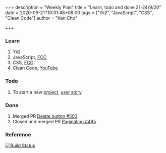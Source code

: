 +++
description = "Weekly Plan"
title = "Learn, todo and done 21-24/9/20"
date = 2020-09-21T10:01:48+08:00
tags = ["Yii2", "JavaScript", "CSS", "Clean Code"]
author = "Ken Cho"

+++  
### Learn
1. Yii2
2. JavaScript, [FCC](https://www.freecodecamp.org/learn/)
3. CSS, [FCC](https://www.freecodecamp.org/learn/)
4. Clean Code, [YouTube](https://www.youtube.com/watch?v=7EmboKQH8lM)

### Todo
1. To start a new [project](https://drive.google.com/file/d/1bCUUq86WwNko8u1JImGmj96s3Rqv0Ldj/view?usp=sharing), [user story](https://docs.google.com/document/d/1CopK9e9QclOd91WRN1LREEBefMDb5cWoHiElj3IfKLc/edit#heading=h.2b6t0w755r3s)

### Done
1. Merged PR [Delete button #503](https://github.com/gigascience/gigadb-website/pull/503)
2. Closed and merged PR [Pagination #495](https://github.com/gigascience/gigadb-website/pull/495)

### Reference


[![Build Status](https://travis-ci.org/kencho51/gigathing.svg?branch=master)](https://travis-ci.org/kencho51/gigathing)


